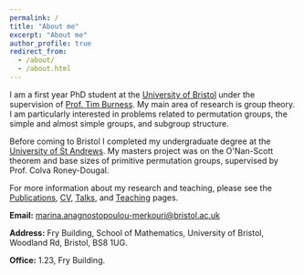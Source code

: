 ```yaml
---
permalink: /
title: "About me"
excerpt: "About me"
author_profile: true
redirect_from: 
  - /about/
  - /about.html
---
```


I am a first year PhD student at the [University of Bristol](https://www.bristol.ac.uk/maths/) under the supervision of [Prof. Tim Burness](https://seis.bristol.ac.uk/~tb13602/index.html). My main area of research is group theory. I am particularly interested in problems related to permutation groups, the simple and almost simple groups, and subgroup structure.

Before coming to Bristol I completed my undergraduate degree at the [University of St Andrews](https://www.st-andrews.ac.uk/mathematics-statistics/). My masters project was on the O'Nan-Scott theorem and base sizes of primitive permutation groups, supervised by Prof. Colva Roney-Dougal.

For more information about my research and teaching, please see the [Publications](https://marinaanagno.github.io/publications), [CV](https://marinaanagno.github.io/cv), [Talks](https://marinaanagno.github.io/talks), and [Teaching](https://marinaanagno.github.io/teaching) pages.

**Email:** marina.anagnostopoulou-merkouri@bristol.ac.uk

**Address:** Fry Building, School of Mathematics, University of Bristol, Woodland Rd, Bristol, BS8 1UG.

**Office:** 1.23, Fry Building.
